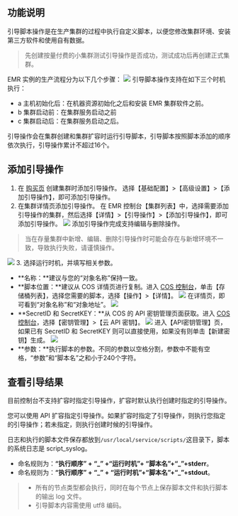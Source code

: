 ## 功能说明
引导脚本操作是在生产集群的过程中执行自定义脚本，以便您修改集群环境、安装第三方软件和使用自有数据。
>先创建按量付费的小集群测试引导操作是否成功，测试成功后再创建正式集群。

EMR 实例的生产流程分为以下几个步骤：
 ![](https://main.qcloudimg.com/raw/8b0f9aa84a290ea404c4c3c04106bb2b.png)
引导脚本操作支持在如下三个时机执行：
- a 主机初始化后：在机器资源初始化之后和安装 EMR 集群软件之前。
- b 集群启动前：在集群服务启动之前
- c 集群启动后：在集群服务启动之后。

引导操作会在集群创建和集群扩容时运行引导脚本，引导脚本按照脚本添加的顺序依次执行，引导操作累计不超过16个。

## 添加引导操作
1. 在 [购买页](https://buy.cloud.tencent.com/emapreduce#/) 创建集群时添加引导操作。
选择【基础配置】>【高级设置】>【添加引导操作】，即可添加引导操作。
2. 在集群详情页添加引导操作。
在 EMR 控制台【集群列表】中，选择需要添加引导操作的集群，然后选择【详情】>【引导操作】>【添加引导操作】，即可添加引导操作。
![](https://main.qcloudimg.com/raw/da0b7a04bb259ddd1e8ca8fe98d3270d.png)
添加引导操作完成支持编辑与删除操作。
>当在存量集群中新增、编辑、删除引导操作时可能会存在与新增环境不一致，导致执行失败，请谨慎操作。
>
![](https://main.qcloudimg.com/raw/2a57bc1562f5df37fbb22e8120d2d876.png)
3. 选择运行时机，并填写相关参数。
 - **名称：**建议与您的“对象名称”保持一致。
 - **脚本位置：**建议从 COS 详情页进行复制。进入 [COS 控制台](https://console.cloud.tencent.com/cos5)，单击【存储桶列表】，选择您需要的脚本，选择【操作】>【详情】。
![](https://main.qcloudimg.com/raw/bf3ba206b5b338307eab4f9b3742b468.png)
在详情页，即可看到“对象名称”和“对象地址”。
![](https://main.qcloudimg.com/raw/ef74f8522acd665a9e89ba6652bd0c71.png)
 - **SecretID 和 SecretKEY：**从 COS 的 API 密钥管理页面获取。进入 [COS 控制台](https://console.cloud.tencent.com/cos5)，选择【密钥管理】>【云 API 密钥】。
![](https://main.qcloudimg.com/raw/19a2a00e61f7efabca3a12b71d41eada.png)
进入【API密钥管理】页，如果已有 SecretID 和 SecretKEY 则可以直接使用，如果没有则单击【新建密钥】生成。
![](https://main.qcloudimg.com/raw/c07c3a7f783ce0fde917bb7ffdbd7f8a.png)
 - **参数：**执行脚本的参数。不同的参数以空格分割，参数中不能有空格，“参数”和“脚本名”之和小于240个字符。

## 查看引导结果
目前控制台不支持扩容时指定引导操作，扩容时默认执行创建时指定的引导操作。

您可以使用 API 扩容指定引导操作。如果扩容时指定了引导操作，则执行您指定的引导操作；若未指定，则执行创建时候的引导操作。

日志和执行的脚本文件保存都放到`/usr/local/service/scripts/`这目录下，脚本的系统日志是 script_syslog。
- 命名规则为：**“执行顺序” + “\_” +“运行时机”+ “脚本名”+“\_”+stderr**。
- 命名规则为：**“执行顺序” + “\_” + “运行时机”+“脚本名”+“\_”+stdout**。

>
>- 所有的节点类型都会执行，同时在每个节点上保存脚本文件和执行脚本的输出 log 文件。
>- 引导脚本内容需使用 utf8 编码。

